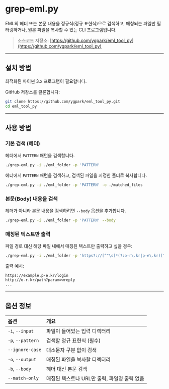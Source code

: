 # grep-eml.py

EML의 헤더 또는 본문 내용을 정규식(정규 표현식)으로 검색하고, 매칭되는 파일만 필터링하거나, 원본 파일을 복사할 수 있는 CLI 프로그램입니다.

> 소스코드 저장소: [https://github.com/ygpark/eml_tool_py](https://github.com/ygpark/eml_tool_py)

---

## 설치 방법

최적화된 파이썬 3.x 프로그램이 필요합니다.

GitHub 저장소를 클론합니다:

```bash
git clone https://github.com/ygpark/eml_tool_py.git
cd eml_tool_py
```

---

## 사용 방법

### 기본 검색 (헤더)

헤더에서 `PATTERN` 패턴을 검색합니다.

```bash
./grep-eml.py -i ./eml_folder -p 'PATTERN'
```

헤더에서 `PATTERN` 패턴을 검색하고, 검색된 파일을 지정한 폴더로 복사합니다.

```bash
./grep-eml.py -i ./eml_folder -p 'PATTERN' -o ./matched_files
```

### 본문(Body) 내용을 검색

헤더가 아니라 본문 내용을 검색하려면 `--body` 옵션을 추가합니다.

```bash
./grep-eml.py -i ./eml_folder -p 'PATTERN' --body
```

### 매칭된 텍스트만 출력

파일 경로 대신 해당 파일 내에서 매칭된 텍스트만 출력하고 싶을 경우:

```bash
./grep-eml.py -i ./eml_folder -p 'https?://[^"\s]*(?:o-r\.kr|p-e\.kr)[^"\s]*' --body --match-only
```

출력 예시:

```
https://example.p-e.kr/login
http://o-r.kr/path?param=wreply
...
```

---

## 옵션 정보

| 옵션 | 개요 |
|:---|:---|
| `-i`, `--input` | 파일이 들어있는 입력 디렉터리 |
| `-p`, `--pattern` | 검색할 정규 표현식 (필수) |
| `--ignore-case` | 대소문자 구분 없이 검색 |
| `-o`, `--output` | 매칭된 파일을 복사할 디렉터리 |
| `-b`, `--body` | 헤더 대신 본문 검색 |
| `--match-only` | 매칭된 텍스트나 URL만 출력, 파일명 출력 없음 |

